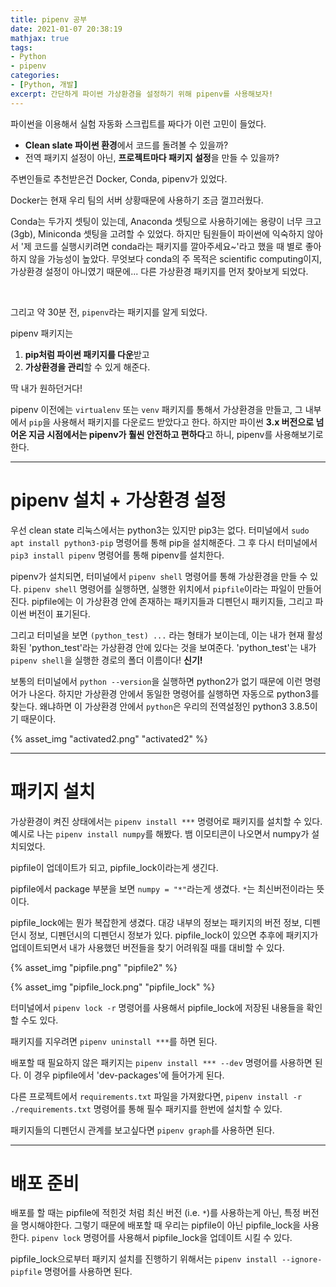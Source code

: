 ```yaml
---
title: pipenv 공부
date: 2021-01-07 20:38:19
mathjax: true
tags: 
- Python
- pipenv
categories: 
- [Python, 개발]
excerpt: 간단하게 파이썬 가상환경을 설정하기 위해 pipenv를 사용해보자!
---
```


파이썬을 이용해서 실험 자동화 스크립트를 짜다가 이런 고민이 들었다.

- **Clean slate 파이썬 환경**에서 코드를 돌려볼 수 있을까?
- 전역 패키지 설정이 아닌, **프로젝트마다 패키지 설정**을 만들 수 있을까?

주변인들로 추천받은건 Docker, Conda, pipenv가 있었다.

Docker는 현재 우리 팀의 서버 상황때문에 사용하기 조금 껄끄러웠다.

Conda는 두가지 셋팅이 있는데, Anaconda 셋팅으로 사용하기에는 용량이 너무 크고 (3gb), Miniconda 셋팅을 고려할 수 있었다.
하지만 팀원들이 파이썬에 익숙하지 않아서 '제 코드를 실행시키려면 conda라는 패키지를 깔아주세요~'라고 했을 때 별로 좋아하지 않을 가능성이 높았다.
무엇보다 conda의 주 목적은 scientific computing이지, 가상환경 설정이 아니였기 때문에... 다른 가상환경 패키지를 먼저 찾아보게 되었다.

<br>

그리고 약 30분 전, `pipenv`라는 패키지를 알게 되었다.

pipenv 패키지는 
1. **pip처럼 파이썬 패키지를 다운**받고
2. **가상환경을 관리**할 수 있게 해준다.

딱 내가 원하던거다!

pipenv 이전에는 `virtualenv` 또는 `venv` 패키지를 통해서 가상환경을 만들고, 그 내부에서 `pip`을 사용해서 패키지를 다운로드 받았다고 한다.
하지만 파이썬 **3.x 버전으로 넘어온 지금 시점에서는 pipenv가 훨씬 안전하고 편하다**고 하니, pipenv를 사용해보기로 한다.

---

# pipenv 설치 + 가상환경 설정

우선 clean state 리눅스에서는 python3는 있지만 pip3는 없다.
터미널에서 `sudo apt install python3-pip` 명령어를 통해 pip을 설치해준다.
그 후 다시 터미널에서 `pip3 install pipenv` 명령어를 통해 pipenv를 설치한다.

pipenv가 설치되면, 터미널에서 `pipenv shell` 명령어를 통해 가상환경을 만들 수 있다.
`pipenv shell` 명령어를 실행하면, 실행한 위치에서 `pipfile`이라는 파일이 만들어진다.
pipfile에는 이 가상환경 안에 존재하는 패키지들과 디펜던시 패키지들, 그리고 파이썬 버전이 표기된다.

그리고 터미널을 보면 `(python_test) ...` 라는 형태가 보이는데, 이는 내가 현재 활성화된 'python_test'라는 가상환경 안에 있다는 것을 보여준다.
'python_test'는 내가 `pipenv shell`을 실행한 경로의 폴더 이름이다! 
**신기!**

보통의 터미널에서 `python --version`을 실행하면 python2가 없기 때문에 이런 명령어가 나온다.
하지만 가상환경 안에서 동일한 명령어를 실행하면 자동으로 python3를 찾는다.
왜냐하면 이 가상환경 안에서 `python`은 우리의 전역설정인 python3 3.8.5이기 때문이다.

{% asset_img "activated2.png" "activated2" %}


---

# 패키지 설치 

가상환경이 켜진 상태에서는 `pipenv install ***` 명령어로 패키지를 설치할 수 있다.
예시로 나는 `pipenv install numpy`를 해봤다.
뱀 이모티콘이 나오면서 numpy가 설치되었다.

pipfile이 업데이트가 되고, pipfile_lock이라는게 생긴다.

pipfile에서 package 부분을 보면 `numpy = "*"`라는게 생겼다.
`*`는 최신버전이라는 뜻이다.

pipfile_lock에는 뭔가 복잡한게 생겼다.
대강 내부의 정보는 패키지의 버전 정보, 디펜던시 정보, 디펜던시의 디펜던시 정보가 있다.
pipfile_lock이 있으면 추후에 패키지가 업데이트되면서 내가 사용했던 버전들을 찾기 어려워질 때를 대비할 수 있다.

{% asset_img "pipfile.png" "pipfile2" %}

{% asset_img "pipfile_lock.png" "pipfile_lock" %}

터미널에서 `pipenv lock -r` 명령어를 사용해서 pipfile_lock에 저장된 내용들을 확인할 수도 있다.

패키지를 지우려면 `pipenv uninstall ***`를 하면 된다.

배포할 때 필요하지 않은 패키지는 `pipenv install *** --dev` 명령어를 사용하면 된다.
이 경우 pipfile에서 'dev-packages'에 들어가게 된다.

다른 프로젝트에서 `requirements.txt` 파일을 가져왔다면, `pipenv install -r ./requirements.txt` 명령어를 통해 필수 패키지를 한번에 설치할 수 있다.

패키지들의 디펜던시 관계를 보고싶다면 `pipenv graph`를 사용하면 된다.

---

# 배포 준비

배포를 할 때는 pipfile에 적힌것 처럼 최신 버전 (i.e. `*`)를 사용하는게 아닌, 특정 버전을 명시해야한다.
그렇기 때문에 배포할 때 우리는 pipfile이 아닌 pipfile_lock을 사용한다.
`pipenv lock` 명령어를 사용해서 pipfile_lock을 업데이트 시킬 수 있다.

pipfile_lock으로부터 패키지 설치를 진행하기 위해서는 `pipenv install --ignore-pipfile` 명령어를 사용하면 된다.




